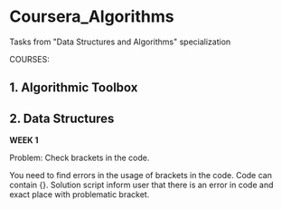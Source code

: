 # Coursera_Algorithms
Tasks from  "Data Structures and Algorithms" specialization

COURSES:

## 1. Algorithmic Toolbox

## 2. Data Structures
    
**WEEK 1**

 Problem: Check brackets in the code.
 
 You need to find errors in the usage of brackets in the code. Code can contain [](){}. Solution script inform user that there is an error in code and exact place with problematic bracket.
		
